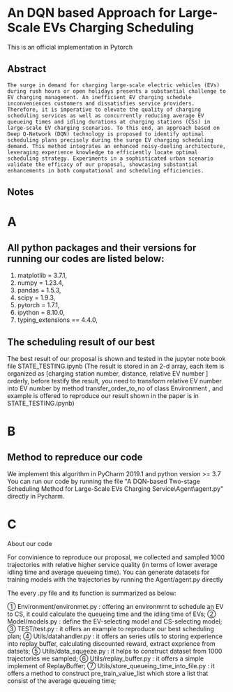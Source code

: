 # An DQN based Approach for Large-Scale EVs Charging Scheduling
This is an official implementation in Pytorch


## Abstract
    The surge in demand for charging large-scale electric vehicles (EVs) during rush hours or open holidays presents a substantial challenge to EV charging management. An inefficient EV charging schedule inconveniences customers and dissatisfies service providers. Therefore, it is imperative to elevate the quality of charging scheduling services as well as concurrently reducing average EV queueing times and idling durations at charging stations (CSs) in large-scale EV charging scenarios. To this end, an approach based on Deep Q-Network (DQN) technology is proposed to identify optimal scheduling plans precisely during the surge EV charging scheduling demand. This method integrates an enhanced noisy-dueling architecture, leveraging experience knowledge to efficiently locate optimal scheduling strategy. Experiments in a sophisticated urban scenario validate the efficacy of our proposal, showcasing substantial enhancements in both computational and scheduling efficiencies.

## Notes

# A

## All python packages and their versions for running our codes are listed below:

1. matplotlib = 3.7.1,
2. numpy = 1.23.4,
3. pandas = 1.5.3,
4. scipy = 1.9.3,
5. pytorch = 1.7.1,
6. ipython = 8.10.0,
7. typing_extensions == 4.4.0,

## The scheduling result of our best

The best result of our proposal is shown and tested in the jupyter note book file STATE_TESTING.ipynb
(The result is stored in an 2-d array, each item is organized as [charging station number, distance, relative EV number ] orderly, before testify the result, you need to transform relative EV number into EV number by method transfer_order_to_no of class Environment , and example is offered to reproduce our result shown in the paper is in STATE_TESTING.ipynb)

# B

## Method to repreduce our code
We implement this algorithm in PyCharm 2019.1 and python version >= 3.7
You can run our code by running the  file "A DQN-based Two-stage Scheduling Method for Large-Scale EVs Charging Service\Agent\agent.py" directly in Pycharm.                       

# C

About our code

For convinience to reproduce our proposal, we collected and sampled 1000 trajectories with relative higher service quality (in terms of lower average idling time and average queueing time). You can generate datasets for training models with the trajectories by running the Agent/agent.py directly

The every .py file and its function is summarized as below:

①   Environment/environmet.py : offering an environmrnt to schedule an EV to CS, it could calculate the queueing time and the idling time of EVs;
②   Model/models.py : define the EV-selecting model and CS-selecting model;
③   TEST/test.py : it offers an example to reproduce our best scheduling plan;
④   Utils/datahandler.py : it offers an series utils to storing experience into replay buffer, calculating discounted reward, extract exprience from datsets;
⑤   Utils/data_squeeze.py : it helps to construct dataset from 1000 trajectories we sampled;
⑥   Utils/replay_buffer.py : it offers a simple implement of ReplayBuffer;
⑦   Utils/store_queueing_time_into_file.py : it offers a method to construct pre_train_value_list which store a list that consist of the average queueing time;
